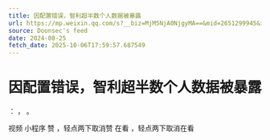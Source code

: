 ```yaml
---
title: 因配置错误，智利超半数个人数据被暴露
url: https://mp.weixin.qq.com/s?__biz=MjM5NjA0NjgyMA==&mid=2651299945&idx=3&sn=504c9fca6d6256d9f5a862637b3e2df1
source: Doonsec's feed
date: 2024-08-25
fetch_date: 2025-10-06T17:59:57.687549
---
```


# 因配置错误，智利超半数个人数据被暴露

：
，
。

视频
小程序
赞
，轻点两下取消赞
在看
，轻点两下取消在看